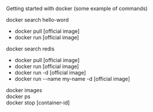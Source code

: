 Getting started with docker (some example of commands)

docker search hello-word
* docker pull [official image]
* docker run [official image]


docker search redis
* docker pull [official image]
* docker run [official image]
* docker run -d [official image]
* docker run --name my-name -d [official image]

docker images <br/>
docker ps <br/>
docker stop [container-id]
